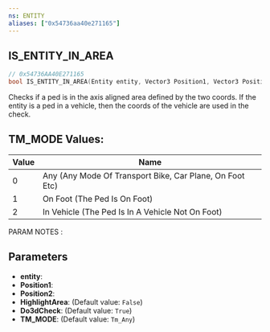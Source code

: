 ```yaml
---
ns: ENTITY
aliases: ["0x54736aa40e271165"]
---
```

## IS_ENTITY_IN_AREA

```c
// 0x54736AA40E271165
bool IS_ENTITY_IN_AREA(Entity entity, Vector3 Position1, Vector3 Position2, bool HighlightArea, bool Do3dCheck, int TM_MODE);
```

Checks if a ped is in the axis aligned area defined by the two coords. If the entity is a ped in a vehicle, then the coords of the vehicle are used in the check.

## TM_MODE Values:
| Value | Name |
| --- | --- |
| 0 | Any (Any Mode Of Transport Bike, Car Plane, On Foot Etc) |
| 1 | On Foot (The Ped Is On Foot) |
| 2 | In Vehicle (The Ped Is In A Vehicle Not On Foot) |


PARAM NOTES :


## Parameters
* **entity**: 
* **Position1**: 
* **Position2**: 
* **HighlightArea**: (Default value: `False`)
* **Do3dCheck**: (Default value: `True`)
* **TM_MODE**: (Default value: `Tm_Any`)
